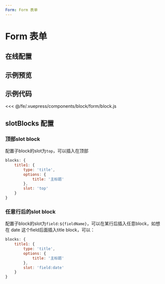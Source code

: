 ```yaml
---
Form: Form 表单
---
```

# Form 表单

## 在线配置
<ClientOnly>
<ams-config name="form" type="block"/>
</ClientOnly>

## 示例预览
<ClientOnly>
<block-form-demo />
</ClientOnly>

## 示例代码
<<< @/fe/.vuepress/components/block/form/block.js

## slotBlocks 配置

### 顶部slot block

配置子block的slot为`top`，可以插入在顶部

``` js {7}
blocks: {
    title1: {
        type: 'title',
        options: {
            title: '主标题'
        },
        slot: 'top'
    }
}
```

### 任意行后的slot block

配置子block的slot为`field:${fieldName}`，可以在某行后插入任意block，如想在 date 这个field后面插入title block，可以：


``` js {7}
blocks: {
    title1: {
        type: 'title',
        options: {
            title: '主标题'
        },
        slot: 'field:date'
    }
}
```